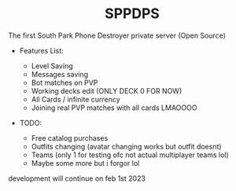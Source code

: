 <h1 align='center'>SPPDPS</h1>

The first South Park Phone Destroyer private server (Open Source)

- Features List:
  - Level Saving
  - Messages saving
  - Bot matches on PVP
  - Working decks edit (ONLY DECK 0 FOR NOW)
  - All Cards / infinite currency
  - Joining real PVP matches with all cards LMAOOOO
  
 
- TODO:
  - Free catalog purchases
  - Outfits changing (avatar changing works but outfit doesnt)
  - Teams (only 1 for testing ofc not actual multiplayer teams lol)
  - Maybe some more but i forgor lol

development will continue on feb 1st 2023
